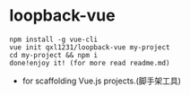 # loopback-vue
```npm install -g vue-cli ```  
```vue init qxl1231/loopback-vue my-project ```  
```cd my-project && npm i ```  
```done!enjoy it! (for more read readme.md)  ```  
- for scaffolding Vue.js projects.(脚手架工具)
